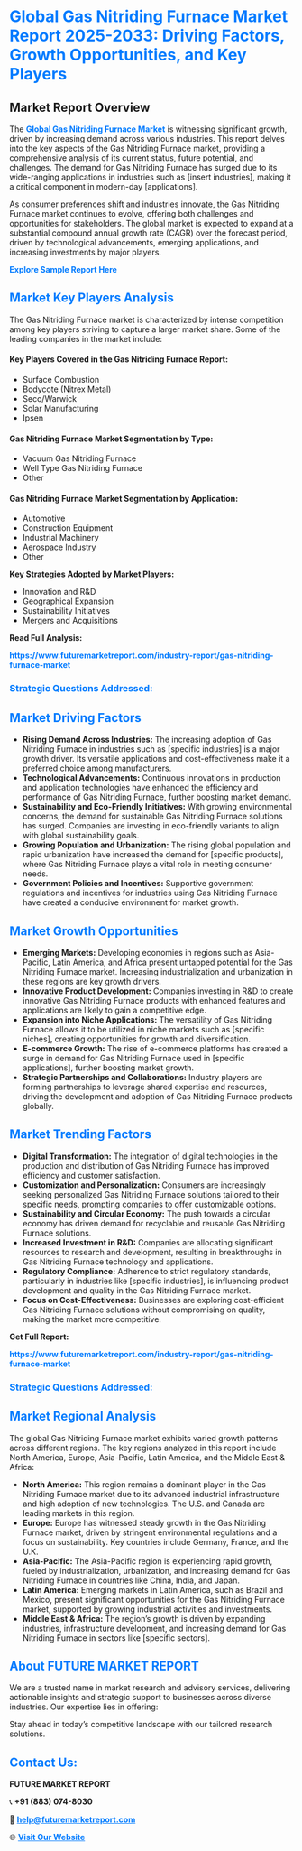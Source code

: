 <h1 style="color: #007BFF;">Global Gas Nitriding Furnace Market Report 2025-2033: Driving Factors, Growth Opportunities, and Key Players</h1>

<section id="overview">
<h2>Market Report Overview</h2>
<p>The <a href="https://www.futuremarketreport.com/industry-report/gas-nitriding-furnace-market" style="color: #007BFF; text-decoration: none;"><strong>Global Gas Nitriding Furnace Market</strong></a> is witnessing significant growth, driven by increasing demand across various industries. This report delves into the key aspects of the Gas Nitriding Furnace market, providing a comprehensive analysis of its current status, future potential, and challenges. The demand for Gas Nitriding Furnace has surged due to its wide-ranging applications in industries such as [insert industries], making it a critical component in modern-day [applications].</p>
<p>As consumer preferences shift and industries innovate, the Gas Nitriding Furnace market continues to evolve, offering both challenges and opportunities for stakeholders. The global market is expected to expand at a substantial compound annual growth rate (CAGR) over the forecast period, driven by technological advancements, emerging applications, and increasing investments by major players.</p>
</section>

<section id="overview">
<p><a href="https://www.futuremarketreport.com/request-sample/reportId=51654" style="color: #007BFF; text-decoration: none;"><strong>Explore Sample Report Here</strong></a></p>
</section>

<section id="key-players">
<h2 style="color: #007BFF;">Market Key Players Analysis</h2>
<p>The Gas Nitriding Furnace market is characterized by intense competition among key players striving to capture a larger market share. Some of the leading companies in the market include:</p>
<h4>Key Players Covered in the Gas Nitriding Furnace Report:</h4>
<ul><li>Surface Combustion</li><li>Bodycote (Nitrex Metal)</li><li>Seco/Warwick</li><li>Solar Manufacturing</li><li>Ipsen</li></ul>
<h4>Gas Nitriding Furnace Market Segmentation by Type:</h4>
<ul><li>Vacuum Gas Nitriding Furnace</li><li>Well Type Gas Nitriding Furnace</li><li>Other</li></ul>

<h4>Gas Nitriding Furnace Market Segmentation by Application:</h4>
<ul><li>Automotive</li><li>Construction Equipment</li><li>Industrial Machinery</li><li>Aerospace Industry</li><li>Other</li></ul>
<p><strong>Key Strategies Adopted by Market Players:</strong></p>
<ul>
<li>Innovation and R&D</li>
<li>Geographical Expansion</li>
<li>Sustainability Initiatives</li>
<li>Mergers and Acquisitions</li>
</ul>
</section>

<section>
<p><strong>Read Full Analysis: </strong></p><a href="https://www.futuremarketreport.com/industry-report/gas-nitriding-furnace-market" style="color: #007BFF; text-decoration: none;"><strong>https://www.futuremarketreport.com/industry-report/gas-nitriding-furnace-market</strong></a>
<h3 style="color: #007BFF;">Strategic Questions Addressed:</h3>
</section>

<section id="driving-factors">
<h2 style="color: #007BFF;">Market Driving Factors</h2>
<ul>
<li><strong>Rising Demand Across Industries:</strong> The increasing adoption of Gas Nitriding Furnace in industries such as [specific industries] is a major growth driver. Its versatile applications and cost-effectiveness make it a preferred choice among manufacturers.</li>
<li><strong>Technological Advancements:</strong> Continuous innovations in production and application technologies have enhanced the efficiency and performance of Gas Nitriding Furnace, further boosting market demand.</li>
<li><strong>Sustainability and Eco-Friendly Initiatives:</strong> With growing environmental concerns, the demand for sustainable Gas Nitriding Furnace solutions has surged. Companies are investing in eco-friendly variants to align with global sustainability goals.</li>
<li><strong>Growing Population and Urbanization:</strong> The rising global population and rapid urbanization have increased the demand for [specific products], where Gas Nitriding Furnace plays a vital role in meeting consumer needs.</li>
<li><strong>Government Policies and Incentives:</strong> Supportive government regulations and incentives for industries using Gas Nitriding Furnace have created a conducive environment for market growth.</li>
</ul>
</section>

<section id="growth-opportunities">
<h2 style="color: #007BFF;">Market Growth Opportunities</h2>
<ul>
<li><strong>Emerging Markets:</strong> Developing economies in regions such as Asia-Pacific, Latin America, and Africa present untapped potential for the Gas Nitriding Furnace market. Increasing industrialization and urbanization in these regions are key growth drivers.</li>
<li><strong>Innovative Product Development:</strong> Companies investing in R&D to create innovative Gas Nitriding Furnace products with enhanced features and applications are likely to gain a competitive edge.</li>
<li><strong>Expansion into Niche Applications:</strong> The versatility of Gas Nitriding Furnace allows it to be utilized in niche markets such as [specific niches], creating opportunities for growth and diversification.</li>
<li><strong>E-commerce Growth:</strong> The rise of e-commerce platforms has created a surge in demand for Gas Nitriding Furnace used in [specific applications], further boosting market growth.</li>
<li><strong>Strategic Partnerships and Collaborations:</strong> Industry players are forming partnerships to leverage shared expertise and resources, driving the development and adoption of Gas Nitriding Furnace products globally.</li>
</ul>
</section>

<section id="trending-factors">
<h2 style="color: #007BFF;">Market Trending Factors</h2>
<ul>
<li><strong>Digital Transformation:</strong> The integration of digital technologies in the production and distribution of Gas Nitriding Furnace has improved efficiency and customer satisfaction.</li>
<li><strong>Customization and Personalization:</strong> Consumers are increasingly seeking personalized Gas Nitriding Furnace solutions tailored to their specific needs, prompting companies to offer customizable options.</li>
<li><strong>Sustainability and Circular Economy:</strong> The push towards a circular economy has driven demand for recyclable and reusable Gas Nitriding Furnace solutions.</li>
<li><strong>Increased Investment in R&D:</strong> Companies are allocating significant resources to research and development, resulting in breakthroughs in Gas Nitriding Furnace technology and applications.</li>
<li><strong>Regulatory Compliance:</strong> Adherence to strict regulatory standards, particularly in industries like [specific industries], is influencing product development and quality in the Gas Nitriding Furnace market.</li>
<li><strong>Focus on Cost-Effectiveness:</strong> Businesses are exploring cost-efficient Gas Nitriding Furnace solutions without compromising on quality, making the market more competitive.</li>
</ul>
</section>

<section>
<p><strong>Get Full Report: </strong></p><a href="https://www.futuremarketreport.com/industry-report/gas-nitriding-furnace-market" style="color: #007BFF; text-decoration: none;"><strong>https://www.futuremarketreport.com/industry-report/gas-nitriding-furnace-market</strong></a>
<h3 style="color: #007BFF;">Strategic Questions Addressed:</h3>
</section>


<section id="regional-analysis">
<h2 style="color: #007BFF;">Market Regional Analysis</h2>
<p>The global Gas Nitriding Furnace market exhibits varied growth patterns across different regions. The key regions analyzed in this report include North America, Europe, Asia-Pacific, Latin America, and the Middle East & Africa:</p>
<ul>
<li><strong>North America:</strong> This region remains a dominant player in the Gas Nitriding Furnace market due to its advanced industrial infrastructure and high adoption of new technologies. The U.S. and Canada are leading markets in this region.</li>
<li><strong>Europe:</strong> Europe has witnessed steady growth in the Gas Nitriding Furnace market, driven by stringent environmental regulations and a focus on sustainability. Key countries include Germany, France, and the U.K.</li>
<li><strong>Asia-Pacific:</strong> The Asia-Pacific region is experiencing rapid growth, fueled by industrialization, urbanization, and increasing demand for Gas Nitriding Furnace in countries like China, India, and Japan.</li>
<li><strong>Latin America:</strong> Emerging markets in Latin America, such as Brazil and Mexico, present significant opportunities for the Gas Nitriding Furnace market, supported by growing industrial activities and investments.</li>
<li><strong>Middle East & Africa:</strong> The region’s growth is driven by expanding industries, infrastructure development, and increasing demand for Gas Nitriding Furnace in sectors like [specific sectors].</li>
</ul>
</section>

<footer>
<h2 style="color: #007BFF;">About FUTURE MARKET REPORT</h2>
<p>We are a trusted name in market research and advisory services, delivering actionable insights and strategic support to businesses across diverse industries. Our expertise lies in offering:</p>

<p>Stay ahead in today’s competitive landscape with our tailored research solutions.</p>

<h2 style="color: #007BFF;">Contact Us:</h2>
<p><strong>FUTURE MARKET REPORT</strong></p>
<p>📞 <strong>+91 (883) 074-8030</strong></p>
<p>📧 <strong><a href="mailto:help@futuremarketreport.com" style="color: #007BFF;">help@futuremarketreport.com</a></strong></p>
<p>🌐 <strong><a href="https://www.futuremarketreport.com/" style="color: #007BFF;">Visit Our Website</a></strong></p>
</footer>